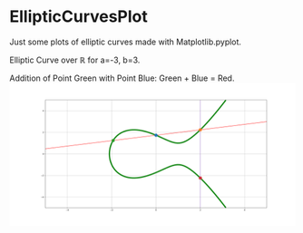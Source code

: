 # EllipticCurvesPlot
Just some plots of elliptic curves made with Matplotlib.pyplot.

Elliptic Curve over $\mathbb{R}$ for a=-3, b=3.

Addition of Point Green with Point Blue: Green + Blue = Red.
![alt text](https://github.com/Freshpinguin/EllipticCurvesPlot/blob/main/EllipticCurveExample.png)


